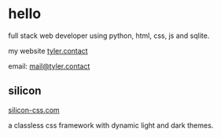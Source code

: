 # hello

full stack web developer using python, html, css, js and sqlite.

my website [tyler.contact](https://tyler.contact)

email: [mail@tyler.contact](mailto:mail@tyler.contact)

## silicon
[silicon-css.com](https://silicon-css.com)

a classless css framework with dynamic light and dark themes.

